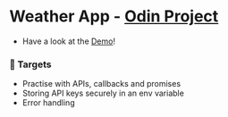 # Weather App - [Odin Project](https://www.theodinproject.com/lessons/node-path-javascript-weather-app)

+ Have a look at the [Demo](https://ghost-goblin.github.io/weather-app/)!

### 🎯 Targets
+ Practise with APIs, callbacks and promises
+ Storing API keys securely in an env variable
+ Error handling